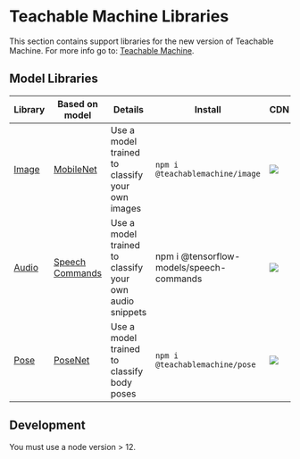 # Teachable Machine Libraries

This section contains support libraries for the new version of Teachable Machine. For more info go to: [Teachable Machine](https://teachablemachine.withgoogle.com/io19).

## Model Libraries

| Library | Based on model  | Details                                                 | Install | CDN | 
|---------|-----------------|---------------------------------------------------------|---------|-----|
| [Image](./image/) | [MobileNet](https://github.com/tensorflow/tfjs-models/tree/master/mobilenet)       | Use a model trained to classify your own images         | `npm i @teachablemachine/image` | [![](https://data.jsdelivr.com/v1/package/npm/@teachablemachine/image/badge)](https://www.jsdelivr.com/package/npm/@teachablemachine/image) |
| [Audio](./audio/)   | [Speech Commands](https://github.com/tensorflow/tfjs-models/tree/master/speech-commands) | Use a model trained to classify your own audio snippets | npm i @tensorflow-models/speech-commands     | [![](https://data.jsdelivr.com/v1/package/npm/@tensorflow-models/speech-commands/badge)](https://github.com/tensorflow/tfjs-models/tree/master/speech-commands) | 
| [Pose](./pose/)   | [PoseNet](https://github.com/tensorflow/tfjs-models/tree/master/posenet) | Use a model trained to classify body poses | `npm i @teachablemachine/pose`     | [![](https://data.jsdelivr.com/v1/package/npm/@teachablemachine/pose/badge)](https://www.jsdelivr.com/package/npm/@teachablemachine/pose) |

## Development

You must use a node version > 12.



